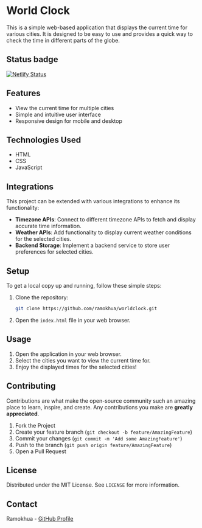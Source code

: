 # World Clock

This is a simple web-based application that displays the current time for various cities. It is designed to be easy to use and provides a quick way to check the time in different parts of the globe.

## Status badge

[![Netlify Status](https://api.netlify.com/api/v1/badges/289f72c3-5d9f-43aa-99e4-763ad74fdd1b/deploy-status)](https://app.netlify.com/sites/world-clock-project-boitsholo/deploys)

## Features

- View the current time for multiple cities
- Simple and intuitive user interface
- Responsive design for mobile and desktop

## Technologies Used

- HTML
- CSS
- JavaScript

## Integrations

This project can be extended with various integrations to enhance its functionality:
- **Timezone APIs**: Connect to different timezone APIs to fetch and display accurate time information.
- **Weather APIs**: Add functionality to display current weather conditions for the selected cities.
- **Backend Storage**: Implement a backend service to store user preferences for selected cities.

## Setup

To get a local copy up and running, follow these simple steps:

1. Clone the repository:
   ```sh
   git clone https://github.com/ramokhua/worldclock.git
   ```
2. Open the `index.html` file in your web browser.

## Usage

1. Open the application in your web browser.
2. Select the cities you want to view the current time for.
3. Enjoy the displayed times for the selected cities!

## Contributing

Contributions are what make the open-source community such an amazing place to learn, inspire, and create. Any contributions you make are **greatly appreciated**.

1. Fork the Project
2. Create your feature branch (`git checkout -b feature/AmazingFeature`)
3. Commit your changes (`git commit -m 'Add some AmazingFeature'`)
4. Push to the branch (`git push origin feature/AmazingFeature`)
5. Open a Pull Request

## License

Distributed under the MIT License. See `LICENSE` for more information.

## Contact

Ramokhua - [GitHub Profile](https://github.com/ramokhua)
